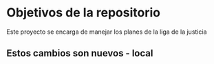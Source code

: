 # Objetivos de la repositorio

Este proyecto se encarga de manejar los planes de la liga de la justicia


## Estos cambios son nuevos - local